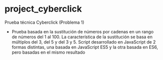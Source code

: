 # project_cyberclick
Prueba técnica Cyberclick (Problema 1)
* Prueba basada en la sustitución de números por cadenas en un rango de números del 1 al 100. La característica de la sustitución se basa en múltiplos del 3, del 5 y del 3 y 5.
Script desarrollado en JavaScript de 2 formas distintas, una basada en JavaScript ES5 y la otra basada en ES6, pero basadas en el mismo resultado
